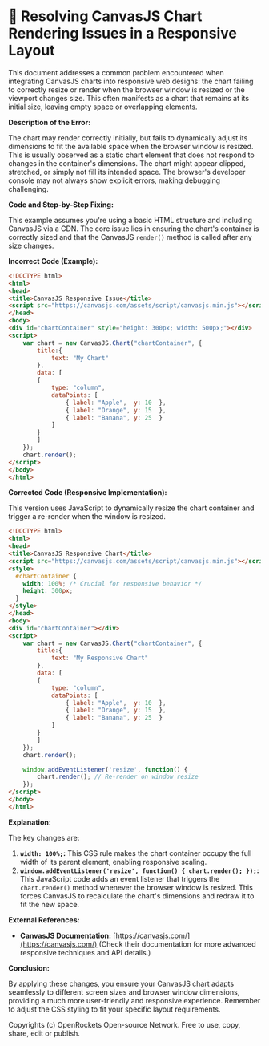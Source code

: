 # 🐞 Resolving CanvasJS Chart Rendering Issues in a Responsive Layout


This document addresses a common problem encountered when integrating CanvasJS charts into responsive web designs: the chart failing to correctly resize or render when the browser window is resized or the viewport changes size. This often manifests as a chart that remains at its initial size, leaving empty space or overlapping elements.

**Description of the Error:**

The chart may render correctly initially, but fails to dynamically adjust its dimensions to fit the available space when the browser window is resized. This is usually observed as a static chart element that does not respond to changes in the container's dimensions.  The chart might appear clipped, stretched, or simply not fill its intended space.  The browser's developer console may not always show explicit errors, making debugging challenging.

**Code and Step-by-Step Fixing:**

This example assumes you're using a basic HTML structure and including CanvasJS via a CDN.  The core issue lies in ensuring the chart's container is correctly sized and that the CanvasJS `render()` method is called after any size changes.

**Incorrect Code (Example):**

```html
<!DOCTYPE html>
<html>
<head>
<title>CanvasJS Responsive Issue</title>
<script src="https://canvasjs.com/assets/script/canvasjs.min.js"></script>
</head>
<body>
<div id="chartContainer" style="height: 300px; width: 500px;"></div>
<script>
    var chart = new CanvasJS.Chart("chartContainer", {
        title:{
            text: "My Chart"
        },
        data: [
        {
            type: "column",
            dataPoints: [
                { label: "Apple",  y: 10  },
                { label: "Orange", y: 15  },
                { label: "Banana", y: 25  }
            ]
        }
        ]
    });
    chart.render();
</script>
</body>
</html>
```

**Corrected Code (Responsive Implementation):**

This version uses JavaScript to dynamically resize the chart container and trigger a re-render when the window is resized.

```html
<!DOCTYPE html>
<html>
<head>
<title>CanvasJS Responsive Chart</title>
<script src="https://canvasjs.com/assets/script/canvasjs.min.js"></script>
<style>
  #chartContainer {
    width: 100%; /* Crucial for responsive behavior */
    height: 300px;
  }
</style>
</head>
<body>
<div id="chartContainer"></div>
<script>
    var chart = new CanvasJS.Chart("chartContainer", {
        title:{
            text: "My Responsive Chart"
        },
        data: [
        {
            type: "column",
            dataPoints: [
                { label: "Apple",  y: 10  },
                { label: "Orange", y: 15  },
                { label: "Banana", y: 25  }
            ]
        }
        ]
    });
    chart.render();

    window.addEventListener('resize', function() {
        chart.render(); // Re-render on window resize
    });
</script>
</body>
</html>
```

**Explanation:**

The key changes are:

1. **`width: 100%;`:**  This CSS rule makes the chart container occupy the full width of its parent element, enabling responsive scaling.
2. **`window.addEventListener('resize', function() { chart.render(); });`:** This JavaScript code adds an event listener that triggers the `chart.render()` method whenever the browser window is resized. This forces CanvasJS to recalculate the chart's dimensions and redraw it to fit the new space.


**External References:**

* **CanvasJS Documentation:** [https://canvasjs.com/](https://canvasjs.com/)  (Check their documentation for more advanced responsive techniques and API details.)


**Conclusion:**

By applying these changes, you ensure your CanvasJS chart adapts seamlessly to different screen sizes and browser window dimensions, providing a much more user-friendly and responsive experience.  Remember to adjust the CSS styling to fit your specific layout requirements.


Copyrights (c) OpenRockets Open-source Network. Free to use, copy, share, edit or publish.

